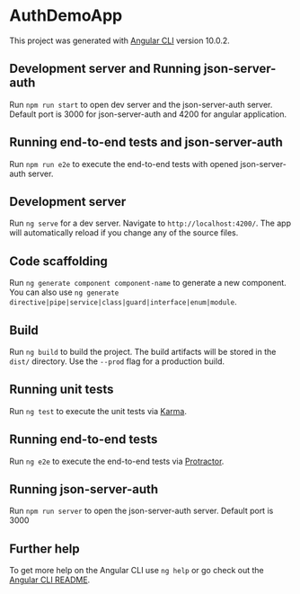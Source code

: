 # AuthDemoApp

This project was generated with [Angular CLI](https://github.com/angular/angular-cli) version 10.0.2.

## Development server and Running json-server-auth

Run `npm run start` to open dev server and the json-server-auth server. Default port is 3000 for json-server-auth and 4200 for angular application.
## Running end-to-end tests and json-server-auth

Run `npm run e2e` to execute the end-to-end tests with opened json-server-auth server.
## Development server

Run `ng serve` for a dev server. Navigate to `http://localhost:4200/`. The app will automatically reload if you change any of the source files.

## Code scaffolding

Run `ng generate component component-name` to generate a new component. You can also use `ng generate directive|pipe|service|class|guard|interface|enum|module`.

## Build

Run `ng build` to build the project. The build artifacts will be stored in the `dist/` directory. Use the `--prod` flag for a production build.

## Running unit tests

Run `ng test` to execute the unit tests via [Karma](https://karma-runner.github.io).

## Running end-to-end tests

Run `ng e2e` to execute the end-to-end tests via [Protractor](http://www.protractortest.org/).

## Running json-server-auth

Run `npm run server` to open the json-server-auth server. Default port is 3000
## Further help

To get more help on the Angular CLI use `ng help` or go check out the [Angular CLI README](https://github.com/angular/angular-cli/blob/master/README.md).
